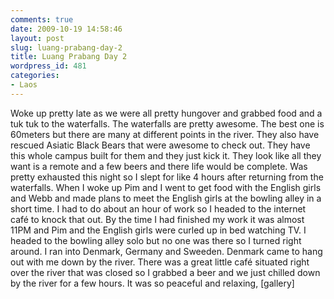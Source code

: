 ```yaml
---
comments: true
date: 2009-10-19 14:58:46
layout: post
slug: luang-prabang-day-2
title: Luang Prabang Day 2
wordpress_id: 481
categories:
- Laos
---
```


Woke up pretty late as we were all pretty hungover and grabbed food and a tuk tuk to the waterfalls.  The waterfalls are pretty awesome.  The best one is 60meters but there are many at different points in the river.  They also have rescued Asiatic Black Bears that were awesome to check out.  They have this whole campus built for them and they just kick it.  They look like all they want is a remote and a few beers and there life would be complete.  Was pretty exhausted this night so I slept for like 4 hours after returning from the waterfalls.  When I woke up Pim and I went to get food with the English girls and Webb and made plans to meet the English girls at the bowling alley in a short time.  I had to do about an hour of work so I headed to the internet café to knock that out.  By the time I had finished my work it was almost 11PM and Pim and the English girls were curled up in bed watching TV.  I headed to the bowling alley solo but no one was there so I turned right around.  I ran into Denmark, Germany and Sweeden.  Denmark came to hang out with me down by the river.  There was a great little café situated right over the river that was closed so I grabbed a beer and we just chilled down by the river for a few hours.  It was so peaceful and relaxing, [gallery]
